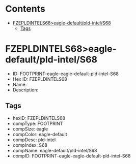 



Contents
========

* [FZEPLDINTELS68>eagle-default/pld-intel/S68](#fzepldintels68eagle-defaultpld-intels68)
	* [Tags](#tags)

# FZEPLDINTELS68>eagle-default/pld-intel/S68

- ID: FOOTPRINT-eagle-eagle-default-pld-intel-S68
- Hex ID: FZEPLDINTELS68
- Name: 
- Description: 

## Tags

- hexID: FZEPLDINTELS68
- oompType: FOOTPRINT
- oompSize: eagle
- oompColor: eagle-default
- oompDesc: pld-intel
- oompIndex: S68
- oompName: eagle-default/pld-intel/S68
- oompID: FOOTPRINT-eagle-eagle-default-pld-intel-S68
